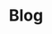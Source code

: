 ---
_schema: paginated_collection
title: Blog
description: "We believe that a good email marketing strategy is the key to growth. So we’re helping you grow your business with tools and resources that make email marketing easy."
page_size: 6
seo:
  page_description: "We believe that a good email marketing strategy is the key to growth. So we’re helping you grow your business with tools and resources that make email marketing easy."
  canonical_url:
  featured_image:
  featured_image_alt:
  author_twitter_handle:
  open_graph_type:
  no_index: false
---